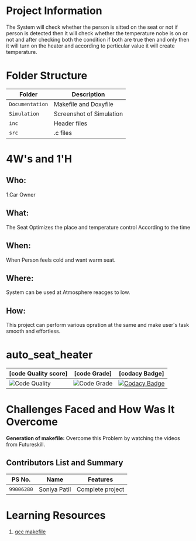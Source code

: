 # Project Information

The System will check whether the person is sitted on the seat or not if person is detected then it will check whether the temperature nobe is on or not and after checking both the condition if both are true then and only then it will turn on the heater and according to perticular value it will create temperature.   

# Folder Structure

|Folder        |Description |
|-------------|-----------|
|`Documentation`|Makefile and Doxyfile|
|`Simulation`|Screenshot of Simulation|
|`inc`|Header files|
|`src`|.c files|

# 4W&#39;s and 1&#39;H

## Who:

1.Car Owner

## What:

The Seat Optimizes the place and temperature control According to the time


## When:

When Person feels cold and want warm seat.

## Where:

System can be used at Atmosphere reacges to low.

## How:

This project can perform various opration at the same and make user's task smooth and effortless.

# auto_seat_heater
|[code Quality score]|[code Grade]|[codacy Badge]
|-----|------|------|
|![Code Quality](https://www.code-inspector.com/project/28704/score/svg) | ![Code Grade](https://www.code-inspector.com/project/28704/status/svg)|[![Codacy Badge](https://app.codacy.com/project/badge/Grade/d8e4a3d96cfa4b55ab74e88946024b2c)](https://www.codacy.com/gh/soniyasp20/auto_seat_heater/dashboard?utm_source=github.com&amp;utm_medium=referral&amp;utm_content=soniyasp20/auto_seat_heater&amp;utm_campaign=Badge_Grade)|

# Challenges Faced and How Was It Overcome

**Generation of makefile:** Overcome this Problem by watching the videos from Futureskill.

## Contributors List and Summary

|PS No. |  Name   |    Features    |
|:---:|:---:|:---:|
|`99006280` | Soniya Patil  | Complete project   |

# Learning Resources

1. [gcc makefile]( https://www3.ntu.edu.sg/home/ehchua/programming/cpp/gcc_make.html#zz-2.1) 
